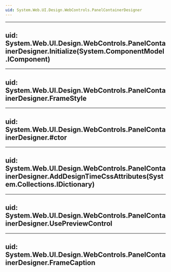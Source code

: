 ```yaml
---
uid: System.Web.UI.Design.WebControls.PanelContainerDesigner
---
```


---
uid: System.Web.UI.Design.WebControls.PanelContainerDesigner.Initialize(System.ComponentModel.IComponent)
---

---
uid: System.Web.UI.Design.WebControls.PanelContainerDesigner.FrameStyle
---

---
uid: System.Web.UI.Design.WebControls.PanelContainerDesigner.#ctor
---

---
uid: System.Web.UI.Design.WebControls.PanelContainerDesigner.AddDesignTimeCssAttributes(System.Collections.IDictionary)
---

---
uid: System.Web.UI.Design.WebControls.PanelContainerDesigner.UsePreviewControl
---

---
uid: System.Web.UI.Design.WebControls.PanelContainerDesigner.FrameCaption
---
